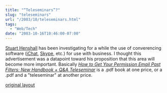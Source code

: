 ```yaml
---
title: "“Teleseminars”?"
slug: "teleseminars"
url: "/2003/10/teleseminars.html"
tags:
  - "Web/Tech"
date: "2003-10-16T10:46:00-07:00"
---
```

<p><a href="http://www.henshall.com/blog/">Stuart Henshall</a> has been investigating for a while the use of converencing software (<a href="http://www.apple.com/ichat/">iChat</a>, <a href="http://www.skpe.com">Skype</a>, etc.) for use with business. I thought this advertisement was a datapoint toward his proposition that this area will become more important. Basically <i><a href="http://www.sherpastore.com/store/page.cfm/p.cfm/2094?1040">How to Get Your Permission Email Past Filters: New Handbook + Q&A Teleseminar</a></i> is a .pdf book at one price, or a .pdf and a "teleseminar" at another price.</p>
<p class="previous"><a href="/previous/2003/10/teleseminars.html" rel="syndication" class="u-syndication" >original layout</a></p>
